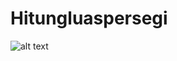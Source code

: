 # Hitungluaspersegi
![alt text](https://github.com/Ikhwan19/Hitungluaspersegi/blob/master/HLP1.JPG)
